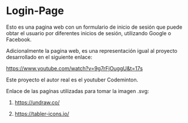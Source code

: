 # Login-Page
Esto es una pagina web con un formulario de inicio de sesión que puede obtar el usuario por diferentes inicios de sesión, utilizando Google o Facebook. 


Adicionalmente la pagina web, es una representación igual al proyecto desarrollado en el siguiente enlace:

https://www.youtube.com/watch?v=9g7rFjOuggU&t=17s

Este proyecto el autor real es el youtuber Codeminton.

Enlace de las pagínas utilizadas para tomar la imagen .svg:

1. https://undraw.co/

2. https://tabler-icons.io/
